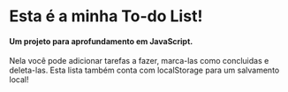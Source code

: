 # Esta é a minha To-do List!
#### Um projeto para aprofundamento em JavaScript.
Nela você pode adicionar tarefas a fazer, marca-las como concluidas e deleta-las.
Esta lista também conta com localStorage para um salvamento local!